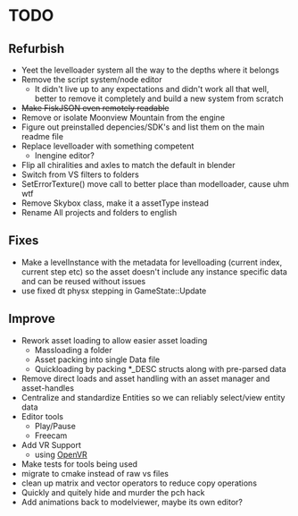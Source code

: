 # TODO

## Refurbish
- Yeet the levelloader system all the way to the depths where it belongs
- Remove the script system/node editor
  - It didn't live up to any expectations and didn't work all that well, better to remove it completely and build a new system from scratch
- ~~Make FiskJSON even remotely readable~~
- Remove or isolate Moonview Mountain from the engine
- Figure out preinstalled depencies/SDK's and list them on the main readme file
- Replace levelloader with something competent
  - Inengine editor?
- Flip all chiralities and axles to match the default in blender
- Switch from VS filters to folders
- SetErrorTexture() move call to better place than modelloader, cause uhm wtf
- Remove Skybox class, make it a assetType instead
- Rename All projects and folders to english

## Fixes
- Make a levelInstance with the metadata for levelloading (current index, current step etc) so the asset doesn't include any instance specific data and can be reused without issues 
- use fixed dt physx stepping in GameState::Update

## Improve
- Rework asset loading to allow easier asset loading
  - Massloading a folder
  - Asset packing into single Data file
  - Quickloading by packing *_DESC structs along with pre-parsed data
- Remove direct loads and asset handling with an asset manager and asset-handles
- Centralize and standardize Entities so we can reliably select/view entity data
- Editor tools
  - Play/Pause
  - Freecam
- Add VR Support
  - using [OpenVR](https://github.com/ValveSoftware/openvr)
- Make tests for tools being used
- migrate to cmake instead of raw vs files
- clean up matrix and vector operators to reduce copy operations
- Quickly and quitely hide and murder the pch hack
- Add animations back to modelviewer, maybe its own editor?
